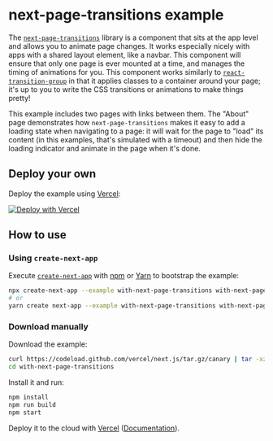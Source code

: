 # next-page-transitions example

The [`next-page-transitions`](https://github.com/illinois/next-page-transitions) library is a component that sits at the app level and allows you to animate page changes. It works especially nicely with apps with a shared layout element, like a navbar. This component will ensure that only one page is ever mounted at a time, and manages the timing of animations for you. This component works similarly to [`react-transition-group`](https://github.com/reactjs/react-transition-group) in that it applies classes to a container around your page; it's up to you to write the CSS transitions or animations to make things pretty!

This example includes two pages with links between them. The "About" page demonstrates how `next-page-transitions` makes it easy to add a loading state when navigating to a page: it will wait for the page to "load" its content (in this examples, that's simulated with a timeout) and then hide the loading indicator and animate in the page when it's done.

## Deploy your own

Deploy the example using [Vercel](https://vercel.com):

[![Deploy with Vercel](https://vercel.com/button)](https://vercel.com/import/project?template=https://github.com/vercel/next.js/tree/canary/examples/with-next-page-transitions)

## How to use

### Using `create-next-app`

Execute [`create-next-app`](https://github.com/vercel/next.js/tree/canary/packages/create-next-app) with [npm](https://docs.npmjs.com/cli/init) or [Yarn](https://yarnpkg.com/lang/en/docs/cli/create/) to bootstrap the example:

```bash
npx create-next-app --example with-next-page-transitions with-next-page-transitions
# or
yarn create next-app --example with-next-page-transitions with-next-page-transitions
```

### Download manually

Download the example:

```bash
curl https://codeload.github.com/vercel/next.js/tar.gz/canary | tar -xz --strip=2 next.js-canary/examples/with-next-page-transitions
cd with-next-page-transitions
```

Install it and run:

```bash
npm install
npm run build
npm start
```

Deploy it to the cloud with [Vercel](https://vercel.com/import?filter=next.js&utm_source=github&utm_medium=readme&utm_campaign=next-example) ([Documentation](https://nextjs.org/docs/deployment)).
